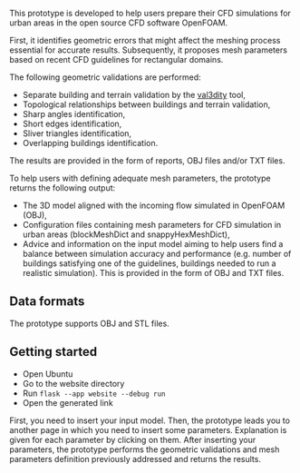 
This prototype is developed to help users prepare their CFD simulations for urban areas in the open source CFD software OpenFOAM. 

First, it identifies geometric errors that might affect the meshing process essential for accurate results. Subsequently, it proposes mesh parameters based on recent CFD guidelines for rectangular domains. 

The following geometric validations are performed: 

* Separate building and terrain validation by the [val3dity](https://github.com/tudelft3d/val3dity) tool,
* Topological relationships between buildings and terrain validation,
* Sharp angles identification,
* Short edges identification,
* Sliver triangles identification,
* Overlapping buildings identification.

The results are provided in the form of reports, OBJ files and/or TXT files.

To help users with defining adequate mesh parameters, the prototype returns the following output: 

* The 3D model aligned with the incoming flow simulated in OpenFOAM (OBJ),
* Configuration files containing mesh parameters for CFD simulation in urban areas (blockMeshDict and snappyHexMeshDict),
* Advice and information on the input model aiming to help users find a balance between simulation accuracy and performance (e.g. number of buildings satisfying one
of the guidelines, buildings needed to run a realistic simulation). This is provided in the form of OBJ and TXT files.

## Data formats 
The prototype supports OBJ and STL files. 

## Getting started 

* Open Ubuntu
* Go to the website directory
* Run ```flask --app website --debug run```
* Open the generated link
  
First, you need to insert your input model. Then, the prototype leads you to another page in which you need to insert some parameters. Explanation is given for each parameter by clicking on them. After inserting your parameters, the prototype performs the geometric validations and mesh parameters definition previously addressed and returns the results. 

